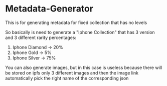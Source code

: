 # Metadata-Generator
This is for generating metadata for fixed collection that has no levels

So basically is need to generate a "Iphone Collection" that has 3 version and 3 different rarity percentages:
1. Iphone Diamond -> 20%
2. Iphone Gold -> 5%
3. Iphone Silver -> 75%

You can also generate images, but in this case is useless because there will be stored on ipfs only 3 different images and then the image link
automatically pick the right name of the corresponding json
